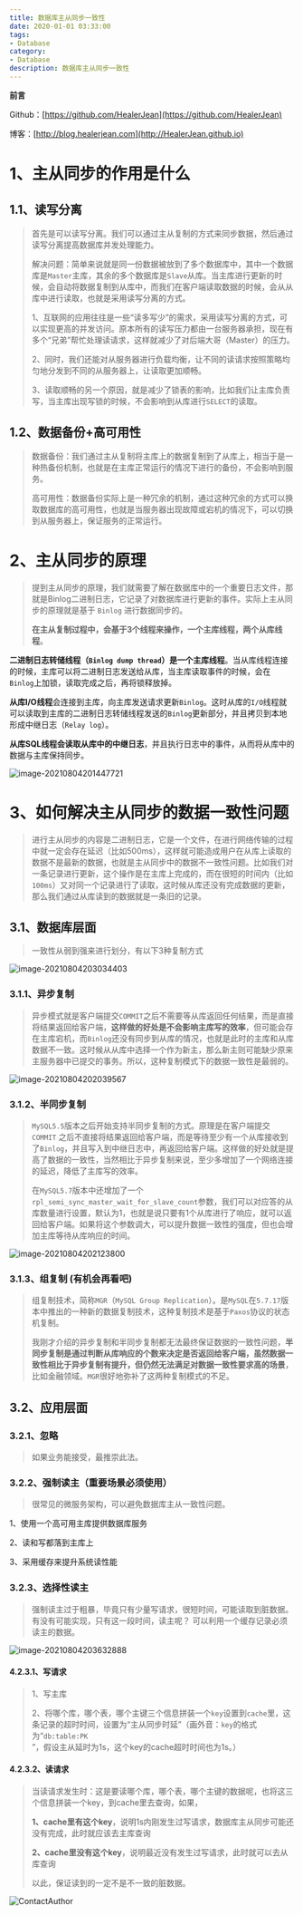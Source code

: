 ```yaml
---
title: 数据库主从同步一致性
date: 2020-01-01 03:33:00
tags: 
- Database
category: 
- Database
description: 数据库主从同步一致性
---
```


**前言**     

 Github：[https://github.com/HealerJean](https://github.com/HealerJean)         

 博客：[http://blog.healerjean.com](http://HealerJean.github.io)          

# 1、主从同步的作用是什么

## 1.1、读写分离

> 首先是可以读写分离。我们可以通过主从复制的方式来同步数据，然后通过读写分离提高数据库并发处理能力。      
>
> 解决问题：简单来说就是同一份数据被放到了多个数据库中，其中一个数据库是`Master`主库，其余的多个数据库是`Slave`从库。当主库进行更新的时候，会自动将数据复制到从库中，而我们在客户端读取数据的时候，会从从库中进行读取，也就是采用读写分离的方式。        
>
> 1、互联网的应用往往是一些“读多写少”的需求，采用读写分离的方式，可以实现更高的并发访问。原本所有的读写压力都由一台服务器承担，现在有多个“兄弟”帮忙处理读请求，这样就减少了对后端大哥（Master）的压力。        
>
> 2、同时，我们还能对从服务器进行负载均衡，让不同的读请求按照策略均匀地分发到不同的从服务器上，让读取更加顺畅。         
>
> 3、读取顺畅的另一个原因，就是减少了锁表的影响，比如我们让主库负责写，当主库出现写锁的时候，不会影响到从库进行`SELECT`的读取。



## 1.2、数据备份+高可用性

> 数据备份：我们通过主从复制将主库上的数据复制到了从库上，相当于是一种热备份机制，也就是在主库正常运行的情况下进行的备份，不会影响到服务。         
>
> 高可用性：数据备份实际上是一种冗余的机制，通过这种冗余的方式可以换取数据库的高可用性，也就是当服务器出现故障或宕机的情况下，可以切换到从服务器上，保证服务的正常运行。





# 2、主从同步的原理

> 提到主从同步的原理，我们就需要了解在数据库中的一个重要日志文件，那就是Binlog二进制日志，它记录了对数据库进行更新的事件。实际上主从同步的原理就是基于 `Binlog` 进行数据同步的。      
>
> **在主从复制过程中，会基于3个线程来操作，一个主库线程，两个从库线程**。      



**二进制日志转储线程（`Binlog dump thread`）是一个主库线程**。当从库线程连接的时候，主库可以将二进制日志发送给从库，当主库读取事件的时候，会在`Binlog`上加锁，读取完成之后，再将锁释放掉。               

**从库I/O线程**会连接到主库，向主库发送请求更新`Binlog`。这时从库的`I/O`线程就可以读取到主库的二进制日志转储线程发送的`Binlog`更新部分，并且拷贝到本地形成中继日志（`Relay log`）。

**从库SQL线程会读取从库中的中继日志**，并且执行日志中的事件，从而将从库中的数据与主库保持同步。



![image-20210804201447721](https://raw.githubusercontent.com/HealerJean/HealerJean.github.io/master/blogImages/image-20210804201447721.png)



# 3、如何解决主从同步的数据一致性问题

> 进行主从同步的内容是二进制日志，它是一个文件，在进行网络传输的过程中就一定会存在延迟（比如500ms），这样就可能造成用户在从库上读取的数据不是最新的数据，也就是主从同步中的数据不一致性问题。比如我们对一条记录进行更新，这个操作是在主库上完成的，而在很短的时间内（比如`100ms`）又对同一个记录进行了读取，这时候从库还没有完成数据的更新，那么我们通过从库读到的数据就是一条旧的记录。    



## 3.1、数据库层面

> 一致性从弱到强来进行划分，有以下3种复制方式

![image-20210804203034403](https://raw.githubusercontent.com/HealerJean/HealerJean.github.io/master/blogImages/image-20210804203034403.png)



### 3.1.1、异步复制

> 异步模式就是客户端提交`COMMIT`之后不需要等从库返回任何结果，而是直接将结果返回给客户端，**这样做的好处是不会影响主库写的效率**，但可能会存在主库宕机，而`Binlog`还没有同步到从库的情况，也就是此时的主库和从库数据不一致。这时候从从库中选择一个作为新主，那么新主则可能缺少原来主服务器中已提交的事务。所以，这种复制模式下的数据一致性是最弱的。



![image-20210804202039567](https://raw.githubusercontent.com/HealerJean/HealerJean.github.io/master/blogImages/image-20210804202039567.png)



### 3.1.2、半同步复制

> `MySQL5.5`版本之后开始支持半同步复制的方式。原理是在客户端提交 `COMMIT` 之后不直接将结果返回给客户端，而是等待至少有一个从库接收到了`Binlog`，并且写入到中继日志中，再返回给客户端。这样做的好处就是提高了数据的一致性，当然相比于异步复制来说，至少多增加了一个网络连接的延迟，降低了主库写的效率。
>
> 在`MySQL5.7`版本中还增加了一个`rpl_semi_sync_master_wait_for_slave_count`参数，我们可以对应答的从库数量进行设置，默认为1，也就是说只要有1个从库进行了响应，就可以返回给客户端。如果将这个参数调大，可以提升数据一致性的强度，但也会增加主库等待从库响应的时间。



![image-20210804202123800](https://raw.githubusercontent.com/HealerJean/HealerJean.github.io/master/blogImages/image-20210804202123800.png)

### 3.1.3、组复制 (有机会再看吧)

> 组复制技术，简称`MGR`（`MySQL Group Replication`）。是`MySQL`在`5.7.17`版本中推出的一种新的数据复制技术，这种复制技术是基于`Paxos`协议的状态机复制。     
>
> 我刚才介绍的异步复制和半同步复制都无法最终保证数据的一致性问题，**半同步复制是通过判断从库响应的个数来决定是否返回给客户端，虽然数据一致性相比于异步复制有提升，但仍然无法满足对数据一致性要求高的场景**，比如金融领域。`MGR`很好地弥补了这两种复制模式的不足。        
>
> 



## 3.2、应用层面

### 3.2.1、忽略

> 如果业务能接受，最推崇此法。



### 3.2.2、强制读主（重要场景必须使用）

> 很常见的微服务架构，可以避免数据库主从一致性问题。

1、使用一个高可用主库提供数据库服务         

2、读和写都落到主库上          

3、采用缓存来提升系统读性能     



### 3.2.3、选择性读主

> 强制读主过于粗暴，毕竟只有少量写请求，很短时间，可能读取到脏数据。有没有可能实现，只有这一段时间，读主呢？ 可以利用一个缓存记录必须读主的数据。     

![image-20210804203632888](https://raw.githubusercontent.com/HealerJean/HealerJean.github.io/master/blogImages/image-20210804203632888.png)



#### 4.2.3.1、写请求

> 1、写主库     
>
> 2、将哪个库，哪个表，哪个主键三个信息拼装一个`key`设置到`cache`里，这条记录的超时时间，设置为“主从同步时延”（画外音：`key`的格式为“`db:table:PK`”，假设主从延时为1s，这个key的cache超时时间也为1s。）



#### 4.2.3.2、读请求

> 当读请求发生时：这是要读哪个库，哪个表，哪个主键的数据呢，也将这三个信息拼装一个key，到cache里去查询，如果，
>
> **1、cache里有这个key**，说明1s内刚发生过写请求，数据库主从同步可能还没有完成，此时就应该去主库查询
>
> **2、cache里没有这个key**，说明最近没有发生过写请求，此时就可以去从库查询
>
> 以此，保证读到的一定不是不一致的脏数据。









![ContactAuthor](https://raw.githubusercontent.com/HealerJean/HealerJean.github.io/master/assets/img/artical_bottom.jpg)



<!-- Gitalk 评论 start  -->

<link rel="stylesheet" href="https://unpkg.com/gitalk/dist/gitalk.css">

<script src="https://unpkg.com/gitalk@latest/dist/gitalk.min.js"></script> 
<div id="gitalk-container"></div>    
 <script type="text/javascript">
    var gitalk = new Gitalk({
		clientID: `1d164cd85549874d0e3a`,
		clientSecret: `527c3d223d1e6608953e835b547061037d140355`,
		repo: `HealerJean.github.io`,
		owner: 'HealerJean',
		admin: ['HealerJean'],
		id: 'ZL5EYwPk4gqiQ1zG',
    });
    gitalk.render('gitalk-container');
</script> 




<!-- Gitalk end -->



